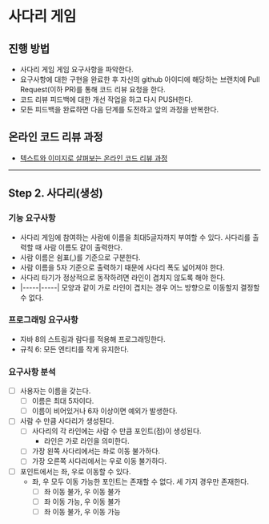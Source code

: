 # 사다리 게임

## 진행 방법

* 사다리 게임 게임 요구사항을 파악한다.
* 요구사항에 대한 구현을 완료한 후 자신의 github 아이디에 해당하는 브랜치에 Pull Request(이하 PR)를 통해 코드 리뷰 요청을 한다.
* 코드 리뷰 피드백에 대한 개선 작업을 하고 다시 PUSH한다.
* 모든 피드백을 완료하면 다음 단계를 도전하고 앞의 과정을 반복한다.

## 온라인 코드 리뷰 과정

* [텍스트와 이미지로 살펴보는 온라인 코드 리뷰 과정](https://github.com/nextstep-step/nextstep-docs/tree/master/codereview)

---

## Step 2. 사다리(생성)

### 기능 요구사항

- 사다리 게임에 참여하는 사람에 이름을 최대5글자까지 부여할 수 있다. 사다리를 출력할 때 사람 이름도 같이 출력한다.
- 사람 이름은 쉼표(,)를 기준으로 구분한다.
- 사람 이름을 5자 기준으로 출력하기 때문에 사다리 폭도 넓어져야 한다.
- 사다리 타기가 정상적으로 동작하려면 라인이 겹치지 않도록 해야 한다.
- |-----|-----| 모양과 같이 가로 라인이 겹치는 경우 어느 방향으로 이동할지 결정할 수 없다.

### 프로그래밍 요구사항
- 자바 8의 스트림과 람다를 적용해 프로그래밍한다.
- 규칙 6: 모든 엔티티를 작게 유지한다.

### 요구사항 분석

- [ ] 사용자는 이름을 갖는다.
  - [ ] 이름은 최대 5자이다.
  - [ ] 이름이 비어있거나 6자 이상이면 예외가 발생한다.
- [ ] 사람 수 만큼 사다리가 생성된다.
  - [ ] 사다리의 각 라인에는 사람 수 만큼 포인트(점)이 생성된다.
    - 라인은 가로 라인을 의미한다.
  - [ ] 가장 왼쪽 사다리에서는 좌로 이동 불가하다.
  - [ ] 가장 오른쪽 사다리에서는 우로 이동 불가하다.
- [ ] 포인트에서는 좌, 우로 이동할 수 있다.
  - 좌, 우 모두 이동 가능한 포인트는 존재할 수 없다. 세 가지 경우만 존재한다.
    - [ ] 좌 이동 불가, 우 이동 불가 
    - [ ] 좌 이동 가능, 우 이동 불가
    - [ ] 좌 이동 불가, 우 이동 가능 
